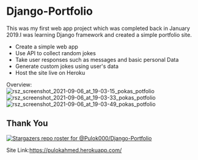 # Django-Portfolio

This was my first web app  project which was completed back in January 2019.I was learning Django framework and created a simple portfolio site.

- Create a simple web app
- Use API to collect random jokes
- Take user responses such as messages and basic personal Data
- Generate custom jokes using user's data
- Host the site live on Heroku
  
  
Overview:  
![rsz_screenshot_2021-09-06_at_19-03-15_pokas_potfolio](https://user-images.githubusercontent.com/30721770/132224537-d1676994-97b1-4ce2-a49c-15088a2c1e11.png)
![rsz_screenshot_2021-09-06_at_19-03-33_pokas_potfolio](https://user-images.githubusercontent.com/30721770/132224557-304937d5-2bf1-452b-be34-448f02c1a3c8.png)
![rsz_screenshot_2021-09-06_at_19-03-49_pokas_potfolio](https://user-images.githubusercontent.com/30721770/132224586-8883074a-8750-44b8-9d5c-9e3873c54430.png)

## Thank You

[![Stargazers repo roster for @Pulok000/Django-Portfolio](https://reporoster.com/stars/Pulok000/Django-Portfolio)](https://github.com/Pulok000/Django-Portfolio/stargazers)


Site Link:https://pulokahmed.herokuapp.com/


